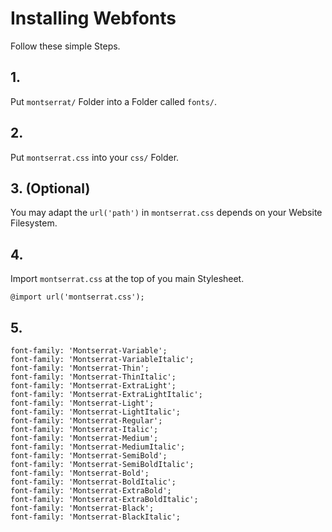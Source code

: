 # Installing Webfonts
Follow these simple Steps.

## 1.
Put `montserrat/` Folder into a Folder called `fonts/`.

## 2.
Put `montserrat.css` into your `css/` Folder.

## 3. (Optional)
You may adapt the `url('path')` in `montserrat.css` depends on your Website Filesystem.

## 4.
Import `montserrat.css` at the top of you main Stylesheet.

```
@import url('montserrat.css');
```

## 5.


```
font-family: 'Montserrat-Variable';
font-family: 'Montserrat-VariableItalic';
font-family: 'Montserrat-Thin';
font-family: 'Montserrat-ThinItalic';
font-family: 'Montserrat-ExtraLight';
font-family: 'Montserrat-ExtraLightItalic';
font-family: 'Montserrat-Light';
font-family: 'Montserrat-LightItalic';
font-family: 'Montserrat-Regular';
font-family: 'Montserrat-Italic';
font-family: 'Montserrat-Medium';
font-family: 'Montserrat-MediumItalic';
font-family: 'Montserrat-SemiBold';
font-family: 'Montserrat-SemiBoldItalic';
font-family: 'Montserrat-Bold';
font-family: 'Montserrat-BoldItalic';
font-family: 'Montserrat-ExtraBold';
font-family: 'Montserrat-ExtraBoldItalic';
font-family: 'Montserrat-Black';
font-family: 'Montserrat-BlackItalic';
```

